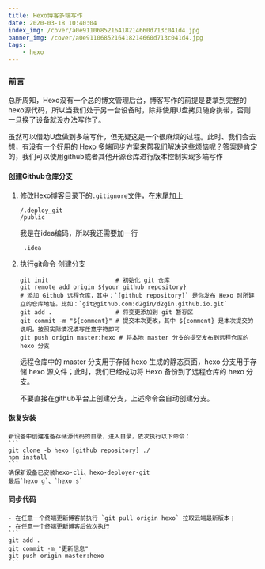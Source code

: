 ```yaml
---
title: Hexo博客多端写作
date: 2020-03-18 10:40:04
index_img: /cover/a0e9110685216418214660d713c041d4.jpg
banner_img: /cover/a0e9110685216418214660d713c041d4.jpg
tags:
	- hexo
---
```


### 前言

总所周知，Hexo没有一个总的博文管理后台，博客写作的前提是要拿到完整的hexo源代码，所以当我们处于另一台设备时，除非使用U盘拷贝随身携带，否则一旦换了设备就没办法写作了。

虽然可以借助U盘做到多端写作，但无疑这是一个很麻烦的过程。此时、我们会去想，有没有一个好用的 Hexo 多端同步方案来帮我们解决这些烦恼呢？答案是肯定的，我们可以使用github或者其他开源仓库进行版本控制实现多端写作

#### 创建Github仓库分支

  1. 修改Hexo博客目录下的`.gitignore`文件，在末尾加上

     ```
     /.deploy_git
     /public
     ```

     我是在idea编码，所以我还需要加一行

     ```
      .idea
     ```
     
  2. 执行git命令 创建分支
     ```
     git init  					# 初始化 git 仓库
     git remote add origin ${your github repository}
     # 添加 Github 远程仓库，其中：`[github repository]` 是你发布 Hexo 时所建立的仓库地址。比如：`git@github.com:d2gin/d2gin.github.io.git`
     git add . 					# 将变更添加到 git 暂存区
     git commit -m "${comment}"	# 提交本次更改，其中 ${comment} 是本次提交的说明，按照实际情况填写任意字符即可
     git push origin master:hexo # 将本地 master 分支的提交发布到远程仓库的 hexo 分支
     ```
     
     远程仓库中的 master 分支用于存储 hexo 生成的静态页面，hexo 分支用于存储 hexo 源文件；此时，我们已经成功将 Hexo 备份到了远程仓库的 hexo 分支。
     
     不要直接在github平台上创建分支，上述命令会自动创建分支。

#### 恢复安装
	新设备中创建准备存储源代码的目录，进入目录，依次执行以下命令：
	```
	git clone -b hexo [github repository] ./
	npm install
	```
	确保新设备已安装hexo-cli、hexo-deployer-git
	最后`hexo g`、`hexo s`
#### 同步代码
	- 在任意一个终端更新博客前执行 `git pull origin hexo` 拉取云端最新版本；
	- 在任意一个终端更新博客后依次执行
	```
	git add .
	git commit -m "更新信息"
	git push origin master:hexo
	```
